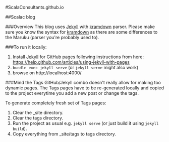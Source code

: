 #ScalaConsultants.github.io

##Scalac blog

###Overview
This blog uses [Jekyll](http://jekyllrb.com/) with [kramdown](http://kramdown.gettalong.org/syntax.html) parser. Please make sure you know the syntax for [kramdown](http://kramdown.gettalong.org/syntax.html) as there are some differences to the Maruku (parser you're probably used to). 

###To run it locally:

1. Install [Jekyll](http://jekyllrb.com/) for GitHub pages following instructions from here: https://help.github.com/articles/using-jekyll-with-pages
2. `bundle exec jekyll serve` (or `jekyll serve` might also work)
3. browse on http://localhost:4000/

###Mind the Tags
GitHub/Jekyll combo doesn't really allow for making too dynamic pages. The Tags pages have to be re-generated locally and copied to the project everytime you add a new post or change the tags. 

To generate completely fresh set of Tags pages:

1. Clear the _site directory.
2. Clear the tags directory.
3. Run the project as usual e.g. `jekyll serve` (or just build it using `jekyll build`).
4. Copy everything from _site/tags to tags directory.